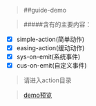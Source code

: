 > ##guide-demo 

> #####含有的主要内容：

- [x] simple-action(简单动作)
- [x] easing-action(缓动动作)
- [x] sys-on-emit(系统事件)
- [x] cus-on-emit(自定义事件)

> 请进入action目录

> [demo预览](http://linhaiwei123.github.io/cocoscreator-it-online/desktop/web-desktop/)
